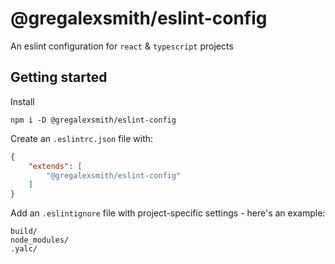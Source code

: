 # @gregalexsmith/eslint-config

An eslint configuration for `react` & `typescript` projects

## Getting started

Install
```
npm i -D @gregalexsmith/eslint-config
```

Create an `.eslintrc.json` file with:
```json
{
    "extends": [
        "@gregalexsmith/eslint-config"
    ]
}
```

Add an `.eslintignore` file with project-specific settings - here's an example:
```
build/
node_modules/
.yalc/
```